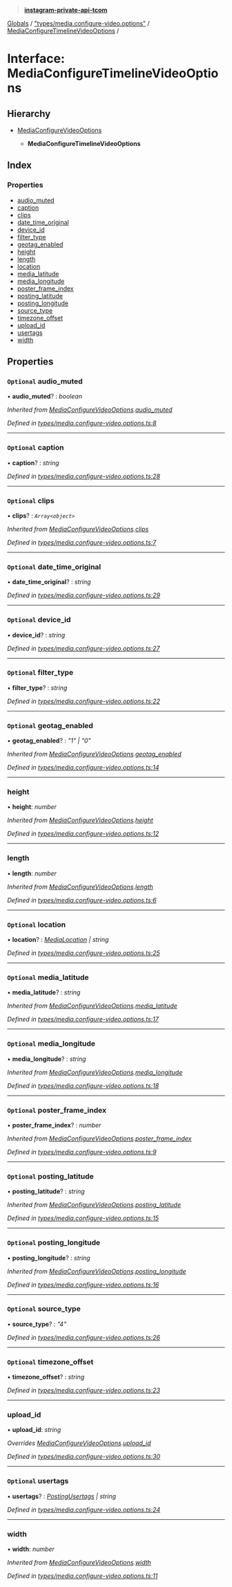 > **[instagram-private-api-tcom](../README.md)**

[Globals](../README.md) / ["types/media.configure-video.options"](../modules/_types_media_configure_video_options_.md) / [MediaConfigureTimelineVideoOptions](_types_media_configure_video_options_.mediaconfiguretimelinevideooptions.md) /

# Interface: MediaConfigureTimelineVideoOptions

## Hierarchy

* [MediaConfigureVideoOptions](_types_media_configure_video_options_.mediaconfigurevideooptions.md)

  * **MediaConfigureTimelineVideoOptions**

## Index

### Properties

* [audio_muted](_types_media_configure_video_options_.mediaconfiguretimelinevideooptions.md#optional-audio_muted)
* [caption](_types_media_configure_video_options_.mediaconfiguretimelinevideooptions.md#optional-caption)
* [clips](_types_media_configure_video_options_.mediaconfiguretimelinevideooptions.md#optional-clips)
* [date_time_original](_types_media_configure_video_options_.mediaconfiguretimelinevideooptions.md#optional-date_time_original)
* [device_id](_types_media_configure_video_options_.mediaconfiguretimelinevideooptions.md#optional-device_id)
* [filter_type](_types_media_configure_video_options_.mediaconfiguretimelinevideooptions.md#optional-filter_type)
* [geotag_enabled](_types_media_configure_video_options_.mediaconfiguretimelinevideooptions.md#optional-geotag_enabled)
* [height](_types_media_configure_video_options_.mediaconfiguretimelinevideooptions.md#height)
* [length](_types_media_configure_video_options_.mediaconfiguretimelinevideooptions.md#length)
* [location](_types_media_configure_video_options_.mediaconfiguretimelinevideooptions.md#optional-location)
* [media_latitude](_types_media_configure_video_options_.mediaconfiguretimelinevideooptions.md#optional-media_latitude)
* [media_longitude](_types_media_configure_video_options_.mediaconfiguretimelinevideooptions.md#optional-media_longitude)
* [poster_frame_index](_types_media_configure_video_options_.mediaconfiguretimelinevideooptions.md#optional-poster_frame_index)
* [posting_latitude](_types_media_configure_video_options_.mediaconfiguretimelinevideooptions.md#optional-posting_latitude)
* [posting_longitude](_types_media_configure_video_options_.mediaconfiguretimelinevideooptions.md#optional-posting_longitude)
* [source_type](_types_media_configure_video_options_.mediaconfiguretimelinevideooptions.md#optional-source_type)
* [timezone_offset](_types_media_configure_video_options_.mediaconfiguretimelinevideooptions.md#optional-timezone_offset)
* [upload_id](_types_media_configure_video_options_.mediaconfiguretimelinevideooptions.md#upload_id)
* [usertags](_types_media_configure_video_options_.mediaconfiguretimelinevideooptions.md#optional-usertags)
* [width](_types_media_configure_video_options_.mediaconfiguretimelinevideooptions.md#width)

## Properties

### `Optional` audio_muted

• **audio_muted**? : *boolean*

*Inherited from [MediaConfigureVideoOptions](_types_media_configure_video_options_.mediaconfigurevideooptions.md).[audio_muted](_types_media_configure_video_options_.mediaconfigurevideooptions.md#optional-audio_muted)*

*Defined in [types/media.configure-video.options.ts:8](https://github.com/cuonglnhust/instagram-private-api-tcom/blob/3e16058/src/types/media.configure-video.options.ts#L8)*

___

### `Optional` caption

• **caption**? : *string*

*Defined in [types/media.configure-video.options.ts:28](https://github.com/cuonglnhust/instagram-private-api-tcom/blob/3e16058/src/types/media.configure-video.options.ts#L28)*

___

### `Optional` clips

• **clips**? : *`Array<object>`*

*Inherited from [MediaConfigureVideoOptions](_types_media_configure_video_options_.mediaconfigurevideooptions.md).[clips](_types_media_configure_video_options_.mediaconfigurevideooptions.md#optional-clips)*

*Defined in [types/media.configure-video.options.ts:7](https://github.com/cuonglnhust/instagram-private-api-tcom/blob/3e16058/src/types/media.configure-video.options.ts#L7)*

___

### `Optional` date_time_original

• **date_time_original**? : *string*

*Defined in [types/media.configure-video.options.ts:29](https://github.com/cuonglnhust/instagram-private-api-tcom/blob/3e16058/src/types/media.configure-video.options.ts#L29)*

___

### `Optional` device_id

• **device_id**? : *string*

*Defined in [types/media.configure-video.options.ts:27](https://github.com/cuonglnhust/instagram-private-api-tcom/blob/3e16058/src/types/media.configure-video.options.ts#L27)*

___

### `Optional` filter_type

• **filter_type**? : *string*

*Defined in [types/media.configure-video.options.ts:22](https://github.com/cuonglnhust/instagram-private-api-tcom/blob/3e16058/src/types/media.configure-video.options.ts#L22)*

___

### `Optional` geotag_enabled

• **geotag_enabled**? : *"1" | "0"*

*Inherited from [MediaConfigureVideoOptions](_types_media_configure_video_options_.mediaconfigurevideooptions.md).[geotag_enabled](_types_media_configure_video_options_.mediaconfigurevideooptions.md#optional-geotag_enabled)*

*Defined in [types/media.configure-video.options.ts:14](https://github.com/cuonglnhust/instagram-private-api-tcom/blob/3e16058/src/types/media.configure-video.options.ts#L14)*

___

###  height

• **height**: *number*

*Inherited from [MediaConfigureVideoOptions](_types_media_configure_video_options_.mediaconfigurevideooptions.md).[height](_types_media_configure_video_options_.mediaconfigurevideooptions.md#height)*

*Defined in [types/media.configure-video.options.ts:12](https://github.com/cuonglnhust/instagram-private-api-tcom/blob/3e16058/src/types/media.configure-video.options.ts#L12)*

___

###  length

• **length**: *number*

*Inherited from [MediaConfigureVideoOptions](_types_media_configure_video_options_.mediaconfigurevideooptions.md).[length](_types_media_configure_video_options_.mediaconfigurevideooptions.md#length)*

*Defined in [types/media.configure-video.options.ts:6](https://github.com/cuonglnhust/instagram-private-api-tcom/blob/3e16058/src/types/media.configure-video.options.ts#L6)*

___

### `Optional` location

• **location**? : *[MediaLocation](_types_media_configure_options_.medialocation.md) | string*

*Defined in [types/media.configure-video.options.ts:25](https://github.com/cuonglnhust/instagram-private-api-tcom/blob/3e16058/src/types/media.configure-video.options.ts#L25)*

___

### `Optional` media_latitude

• **media_latitude**? : *string*

*Inherited from [MediaConfigureVideoOptions](_types_media_configure_video_options_.mediaconfigurevideooptions.md).[media_latitude](_types_media_configure_video_options_.mediaconfigurevideooptions.md#optional-media_latitude)*

*Defined in [types/media.configure-video.options.ts:17](https://github.com/cuonglnhust/instagram-private-api-tcom/blob/3e16058/src/types/media.configure-video.options.ts#L17)*

___

### `Optional` media_longitude

• **media_longitude**? : *string*

*Inherited from [MediaConfigureVideoOptions](_types_media_configure_video_options_.mediaconfigurevideooptions.md).[media_longitude](_types_media_configure_video_options_.mediaconfigurevideooptions.md#optional-media_longitude)*

*Defined in [types/media.configure-video.options.ts:18](https://github.com/cuonglnhust/instagram-private-api-tcom/blob/3e16058/src/types/media.configure-video.options.ts#L18)*

___

### `Optional` poster_frame_index

• **poster_frame_index**? : *number*

*Inherited from [MediaConfigureVideoOptions](_types_media_configure_video_options_.mediaconfigurevideooptions.md).[poster_frame_index](_types_media_configure_video_options_.mediaconfigurevideooptions.md#optional-poster_frame_index)*

*Defined in [types/media.configure-video.options.ts:9](https://github.com/cuonglnhust/instagram-private-api-tcom/blob/3e16058/src/types/media.configure-video.options.ts#L9)*

___

### `Optional` posting_latitude

• **posting_latitude**? : *string*

*Inherited from [MediaConfigureVideoOptions](_types_media_configure_video_options_.mediaconfigurevideooptions.md).[posting_latitude](_types_media_configure_video_options_.mediaconfigurevideooptions.md#optional-posting_latitude)*

*Defined in [types/media.configure-video.options.ts:15](https://github.com/cuonglnhust/instagram-private-api-tcom/blob/3e16058/src/types/media.configure-video.options.ts#L15)*

___

### `Optional` posting_longitude

• **posting_longitude**? : *string*

*Inherited from [MediaConfigureVideoOptions](_types_media_configure_video_options_.mediaconfigurevideooptions.md).[posting_longitude](_types_media_configure_video_options_.mediaconfigurevideooptions.md#optional-posting_longitude)*

*Defined in [types/media.configure-video.options.ts:16](https://github.com/cuonglnhust/instagram-private-api-tcom/blob/3e16058/src/types/media.configure-video.options.ts#L16)*

___

### `Optional` source_type

• **source_type**? : *"4"*

*Defined in [types/media.configure-video.options.ts:26](https://github.com/cuonglnhust/instagram-private-api-tcom/blob/3e16058/src/types/media.configure-video.options.ts#L26)*

___

### `Optional` timezone_offset

• **timezone_offset**? : *string*

*Defined in [types/media.configure-video.options.ts:23](https://github.com/cuonglnhust/instagram-private-api-tcom/blob/3e16058/src/types/media.configure-video.options.ts#L23)*

___

###  upload_id

• **upload_id**: *string*

*Overrides [MediaConfigureVideoOptions](_types_media_configure_video_options_.mediaconfigurevideooptions.md).[upload_id](_types_media_configure_video_options_.mediaconfigurevideooptions.md#upload_id)*

*Defined in [types/media.configure-video.options.ts:30](https://github.com/cuonglnhust/instagram-private-api-tcom/blob/3e16058/src/types/media.configure-video.options.ts#L30)*

___

### `Optional` usertags

• **usertags**? : *[PostingUsertags](_types_posting_options_.postingusertags.md) | string*

*Defined in [types/media.configure-video.options.ts:24](https://github.com/cuonglnhust/instagram-private-api-tcom/blob/3e16058/src/types/media.configure-video.options.ts#L24)*

___

###  width

• **width**: *number*

*Inherited from [MediaConfigureVideoOptions](_types_media_configure_video_options_.mediaconfigurevideooptions.md).[width](_types_media_configure_video_options_.mediaconfigurevideooptions.md#width)*

*Defined in [types/media.configure-video.options.ts:11](https://github.com/cuonglnhust/instagram-private-api-tcom/blob/3e16058/src/types/media.configure-video.options.ts#L11)*